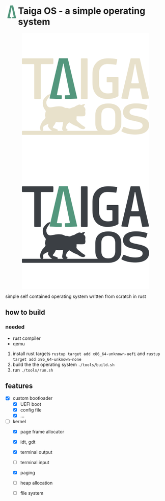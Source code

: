 # <img src="/res/images/logos/logo_minimalist.svg" alt="Taiga OS logo" title="logo" align="left" height="40" /> Taiga OS - a simple operating system
<p align="center">
<img src="/res/images/logos/logo_light.svg#gh-dark-mode-only" alt="taiga os logo" title="logo" align="center" height="400" />


<img src="/res/images/logos/logo_dark.svg#gh-light-mode-only" alt="Taiga OS logo" title="logo" align="center" height="400" />
</p>

simple self contained operating system written from scratch in rust 

## how to build
### needed
* rust compiler
* qemu

1. install rust targets   `rustup target add x86_64-unknown-uefi` and
    `rustup target add x86_64-unknown-none`
2. build the the operating system `./tools/build.sh`
3. run `./tools/run.sh`

## features

* [x] custom bootloader
    * [x] UEFI boot
    * [x] config file 
    * [x] ...

* [ ] kernel
    * [x] page frame allocator
    * [x] idt, gdt
    * [x] terminal output
    * [ ] terminal input
    * [x] paging
    * [ ] heap allocation
    * [ ] file system

